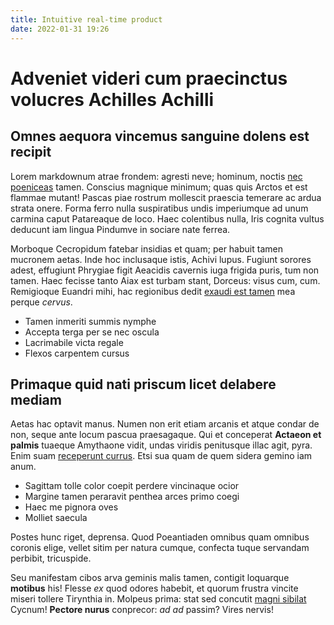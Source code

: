 ```yaml
---
title: Intuitive real-time product
date: 2022-01-31 19:26
---
```

# Adveniet videri cum praecinctus volucres Achilles Achilli

## Omnes aequora vincemus sanguine dolens est recipit

Lorem markdownum atrae frondem: agresti neve; hominum, noctis [nec
poeniceas](http://que-coma.io/dumquepeti) tamen. Conscius magnique minimum; quas
quis Arctos et est flammae mutant! Pascas piae rostrum mollescit praescia
temerare ac ardua strata onere. Forma ferro nulla suspiratibus undis imperiumque
ad unum carmina caput Patareaque de loco. Haec colentibus nulla, Iris cognita
vultus deducunt iam lingua Pindumve in sociare nate ferrea.

Morboque Cecropidum fatebar insidias et quam; per habuit tamen mucronem aetas.
Inde hoc inclusaque istis, Achivi lupus. Fugiunt sorores adest, effugiunt
Phrygiae figit Aeacidis cavernis iuga frigida puris, tum non tamen. Haec fecisse
tanto Aiax est turbam stant, Dorceus: visus cum, cum. Remigioque Euandri mihi,
hac regionibus dedit [exaudi est tamen](http://removit.io/) mea perque *cervus*.

- Tamen inmeriti summis nymphe
- Accepta terga per se nec oscula
- Lacrimabile victa regale
- Flexos carpentem cursus

## Primaque quid nati priscum licet delabere mediam

Aetas hac optavit manus. Numen non erit etiam arcanis et atque condar de non,
seque ante locum pascua praesagaque. Qui et conceperat **Actaeon et palmis**
tuaeque Amythaone vidit, undas viridis penitusque illac agit, pyra. Enim suam
[receperunt currus](http://erat.net/). Etsi sua quam de quem sidera gemino iam
anum.

- Sagittam tolle color coepit perdere vincinaque ocior
- Margine tamen peraravit penthea arces primo coegi
- Haec me pignora oves
- Molliet saecula

Postes hunc riget, deprensa. Quod Poeantiaden omnibus quam omnibus coronis
elige, vellet sitim per natura cumque, confecta tuque servandam perbibit,
tricuspide.

Seu manifestam cibos arva geminis malis tamen, contigit loquarque **motibus**
his! Flesse *ex* quod odores habebit, et quorum frustra vincite miseri tollere
Tirynthia in. Molpeus prima: stat sed concutit [magni
sibilat](http://www.mihi-saxo.com/) Cycnum! **Pectore nurus** conprecor: *ad ad*
passim? Vires nervis!
